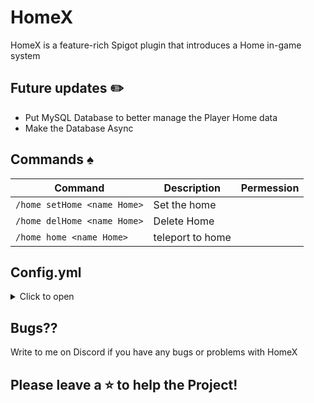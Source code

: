 # HomeX
HomeX is a feature-rich Spigot plugin that introduces a Home in-game system

## Future updates :pencil2:
- Put MySQL Database to better manage the Player Home data
- Make the Database Async

## Commands :spades:
Command | Description | Permession
--- | --- | ---
`/home setHome <name Home>` | Set the home
`/home delHome <name Home>` | Delete Home
`/home home <name Home>` | teleport to home

## Config.yml
<details>
  <summary>Click to open</summary>

```yaml
#
#    _    _                       __   __
#   | |  | |                      \ \ / /
#   | |__| | ___  _ __ ___   ___   \ V /
#   |  __  |/ _ \| '_ ` _ \ / _ \   > <
#   | |  | | (_) | | | | | |  __/  / . \
#   |_|  |_|\___/|_| |_| |_|\___| /_/ \_\
#
#      This Plugin was made with ❤️ by Akari_my
#      GitHub: github.com/Akari-my
#      Discord for support: akari_my
#
#      version: 1.5.5-BETA


settings:
  cooldownSeconds: 3
  maxHomes: 2

messages:
  success:
    homeSet: "&aHome '%home%' set successfully!"
    homeDeleted: "&aHome '%home%' successfully deleted!"
    teleportedToHome: "&aTeleported to home '%home%'!"
    coolDown: "§aYou will be teleported between 3 seconds"
  error:
    homeAlreadyExists: "&cThe home '%home%' already exists."
    homeNotFound: "&cThe home '%home%' does not exist."
    coolDownWait: "§cYou must wait before you can teleport again"
    coolDownMove: "§cYou moved the teleporter and it was Cancelled"
```
</details>

## Bugs??
Write to me on Discord if you have any bugs or problems with HomeX

## Please leave a ⭐ to help the Project!

